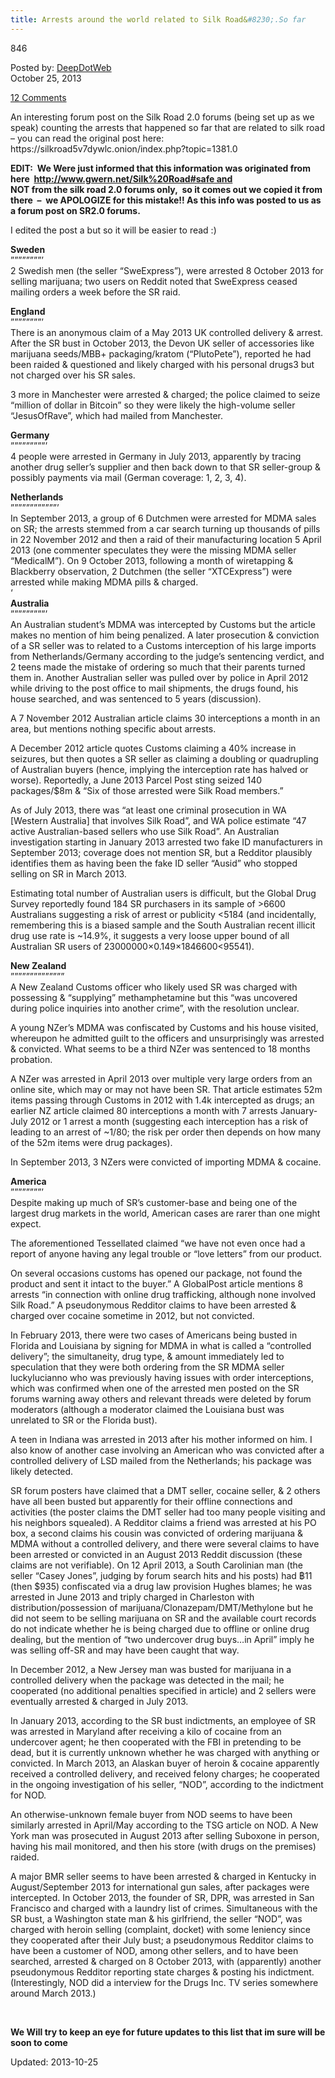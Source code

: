 ```yaml
---
title: Arrests around the world related to Silk Road&#8230;.So far
---
```

846 
    
<span>Posted by: <a href="https://www.deepdotweb.com/author/admin/" title="">DeepDotWeb </a></span>    
<span>October 25, 2013</span>

    
<span><a href="https://www.deepdotweb.com/2013/10/25/arrests-around-the-world-related-to-silk-road-so-far/#comments">12 Comments</a></span>
</p>
<div class="clear"></div>
    
<div class="entry">
    
<p>An interesting forum post on the Silk Road 2.0 forums (being set up as we speak) counting the arrests that happened so far that are related to silk road &#8211; you can read the original post here:<br />
    https://silkroad5v7dywlc.onion/index.php?topic=1381.0</p>
<p><strong>EDIT:  We Were just informed that this information was originated from here  <a href="http://www.gwern.net/Silk%20Road#safe and ">http://www.gwern.net/Silk%20Road#safe and </a></strong><br />
<strong>NOT from the silk road 2.0 forums only,  so it comes out we copied it from there  &#8211;  we APOLOGIZE for this mistake!! As this info was posted to us as a forum post on SR2.0 forums.<br />
</strong></p>
<p>I edited the post a but so it will be easier to read :)</p>
<p><strong>Sweden</strong><br />
    &#8221;&#8221;&#8221;&#8221;&#8221;&#8221;&#8221;&#8221;&#8217;<br />
    2 Swedish men (the seller &#8220;SweExpress&#8221;), were arrested 8 October 2013 for selling marijuana; two users on Reddit noted that SweExpress ceased mailing orders a week before the SR raid.</p>
<p><strong>England</strong><br />
    &#8221;&#8221;&#8221;&#8221;&#8221;&#8221;&#8221;&#8221;&#8217;<br />
    There is an anonymous claim of a May 2013 UK controlled delivery &amp; arrest. After the SR bust in October 2013, the Devon UK seller of accessories like marijuana seeds/MBB+ packaging/kratom (&#8220;PlutoPete&#8221;), reported he had been raided &amp; questioned and likely charged with his personal drugs3 but not charged over his SR sales.</p>
<p>3 more in Manchester were arrested &amp; charged; the police claimed to seize &#8220;million of dollar in Bitcoin&#8221; so they were likely the high-volume seller &#8220;JesusOfRave&#8221;, which had mailed from Manchester.</p>
<p><strong>Germany</strong><br />
    &#8221;&#8221;&#8221;&#8221;&#8221;&#8221;&#8221;&#8221;&#8221;&#8217;<br />
    4 people were arrested in Germany in July 2013, apparently by tracing another drug seller’s supplier and then back down to that SR seller-group &amp; possibly payments via mail (German coverage: 1, 2, 3, 4).</p>
<p><strong>Netherlands</strong><br />
    &#8221;&#8221;&#8221;&#8221;&#8221;&#8221;&#8221;&#8221;&#8221;&#8221;&#8221;&#8221;&#8217;<br />
    In September 2013, a group of 6 Dutchmen were arrested for MDMA sales on SR; the arrests stemmed from a car search turning up thousands of pills in 22 November 2012 and then a raid of their manufacturing location 5 April 2013 (one commenter speculates they were the missing MDMA seller &#8220;MedicalM&#8221;). On 9 October 2013, following a month of wiretapping &amp; Blackberry observation, 2 Dutchmen (the seller &#8220;XTCExpress&#8221;) were arrested while making MDMA pills &amp; charged.<br />
    &#8216;<br />
<strong>Australia</strong><br />
    &#8221;&#8221;&#8221;&#8221;&#8221;&#8221;&#8221;&#8221;&#8221;&#8217;<br />
    An Australian student’s MDMA was intercepted by Customs but the article makes no mention of him being penalized. A later prosecution &amp; conviction of a SR seller was to related to a Customs interception of his large imports from Netherlands/Germany according to the judge’s sentencing verdict, and 2 teens made the mistake of ordering so much that their parents turned them in. Another Australian seller was pulled over by police in April 2012 while driving to the post office to mail shipments, the drugs found, his house searched, and was sentenced to 5 years (discussion).</p>
<p>A 7 November 2012 Australian article claims 30 interceptions a month in an area, but mentions nothing specific about arrests.</p>
<p>A December 2012 article quotes Customs claiming a 40% increase in seizures, but then quotes a SR seller as claiming a doubling or quadrupling of Australian buyers (hence, implying the interception rate has halved or worse). Reportedly, a June 2013 Parcel Post sting seized 140 packages/$8m &amp; &#8220;Six of those arrested were Silk Road members.&#8221;</p>
<p>As of July 2013, there was &#8220;at least one criminal prosecution in WA [Western Australia] that involves Silk Road&#8221;, and WA police estimate &#8220;47 active Australian-based sellers who use Silk Road&#8221;. An Australian investigation starting in January 2013 arrested two fake ID manufacturers in September 2013; coverage does not mention SR, but a Redditor plausibly identifies them as having been the fake ID seller &#8220;Ausid&#8221; who stopped selling on SR in March 2013.</p>
<p>Estimating total number of Australian users is difficult, but the Global Drug Survey reportedly found 184 SR purchasers in its sample of &gt;6600 Australians suggesting a risk of arrest or publicity &lt;5184 (and incidentally, remembering this is a biased sample and the South Australian recent illicit drug use rate is ~14.9%, it suggests a very loose upper bound of all Australian SR users of 23000000×0.149×1846600&lt;95541).</p>
<p><strong>New Zealand</strong><br />
    &#8221;&#8221;&#8221;&#8221;&#8221;&#8221;&#8221;&#8221;&#8221;&#8221;&#8221;&#8221;&#8221;&#8221;<br />
    A New Zealand Customs officer who likely used SR was charged with possessing &amp; &#8220;supplying&#8221; methamphetamine but this &#8220;was uncovered during police inquiries into another crime&#8221;, with the resolution unclear.</p>
<p>A young NZer’s MDMA was confiscated by Customs and his house visited, whereupon he admitted guilt to the officers and unsurprisingly was arrested &amp; convicted. What seems to be a third NZer was sentenced to 18 months probation.</p>
<p>A NZer was arrested in April 2013 over multiple very large orders from an online site, which may or may not have been SR. That article estimates 52m items passing through Customs in 2012 with 1.4k intercepted as drugs; an earlier NZ article claimed 80 interceptions a month with 7 arrests January-July 2012 or 1 arrest a month (suggesting each interception has a risk of leading to an arrest of ~1/80; the risk per order then depends on how many of the 52m items were drug packages).</p>
<p>In September 2013, 3 NZers were convicted of importing MDMA &amp; cocaine.</p>
<p><strong>America</strong><br />
    &#8221;&#8221;&#8221;&#8221;&#8221;&#8221;&#8221;&#8221;&#8217;<br />
    Despite making up much of SR’s customer-base and being one of the largest drug markets in the world, American cases are rarer than one might expect.</p>
<p>The aforementioned Tessellated claimed &#8220;we have not even once had a report of anyone having any legal trouble or &#8220;love letters&#8221; from our product.</p>
<p>On several occasions customs has opened our package, not found the product and sent it intact to the buyer.&#8221; A GlobalPost article mentions 8 arrests &#8220;in connection with online drug trafficking, although none involved Silk Road.&#8221; A pseudonymous Redditor claims to have been arrested &amp; charged over cocaine sometime in 2012, but not convicted.</p>
<p>In February 2013, there were two cases of Americans being busted in Florida and Louisiana by signing for MDMA in what is called a &#8220;controlled delivery&#8221;; the simultaneity, drug type, &amp; amount immediately led to speculation that they were both ordering from the SR MDMA seller luckylucianno who was previously having issues with order interceptions, which was confirmed when one of the arrested men posted on the SR forums warning away others and relevant threads were deleted by forum moderators (although a moderator claimed the Louisiana bust was unrelated to SR or the Florida bust).</p>
<p>A teen in Indiana was arrested in 2013 after his mother informed on him. I also know of another case involving an American who was convicted after a controlled delivery of LSD mailed from the Netherlands; his package was likely detected.</p>
<p>SR forum posters have claimed that a DMT seller, cocaine seller, &amp; 2 others have all been busted but apparently for their offline connections and activities (the poster claims the DMT seller had too many people visiting and his neighbors squealed). A Redditor claims a friend was arrested at his PO box, a second claims his cousin was convicted of ordering marijuana &amp; MDMA without a controlled delivery, and there were several claims to have been arrested or convicted in an August 2013 Reddit discussion (these claims are not verifiable). On 12 April 2013, a South Carolinian man (the seller &#8220;Casey Jones&#8221;, judging by forum search hits and his posts) had ฿11 (then $935) confiscated via a drug law provision Hughes blames; he was arrested in June 2013 and triply charged in Charleston with distribution/possession of marijuana/Clonazepam/DMT/Methylone but he did not seem to be selling marijuana on SR and the available court records do not indicate whether he is being charged due to offline or online drug dealing, but the mention of &#8220;two undercover drug buys…in April&#8221; imply he was selling off-SR and may have been caught that way.</p>
<p>In December 2012, a New Jersey man was busted for marijuana in a controlled delivery when the package was detected in the mail; he cooperated (no additional penalties specified in article) and 2 sellers were eventually arrested &amp; charged in July 2013.</p>
<p>In January 2013, according to the SR bust indictments, an employee of SR was arrested in Maryland after receiving a kilo of cocaine from an undercover agent; he then cooperated with the FBI in pretending to be dead, but it is currently unknown whether he was charged with anything or convicted. In March 2013, an Alaskan buyer of heroin &amp; cocaine apparently received a controlled delivery, and received felony charges; he cooperated in the ongoing investigation of his seller, &#8220;NOD&#8221;, according to the indictment for NOD.</p>
<p>An otherwise-unknown female buyer from NOD seems to have been similarly arrested in April/May according to the TSG article on NOD. A New York man was prosecuted in August 2013 after selling Suboxone in person, having his mail monitored, and then his store (with drugs on the premises) raided.</p>
<p>A major BMR seller seems to have been arrested &amp; charged in Kentucky in August/September 2013 for international gun sales, after packages were intercepted. In October 2013, the founder of SR, DPR, was arrested in San Francisco and charged with a laundry list of crimes. Simultaneous with the SR bust, a Washington state man &amp; his girlfriend, the seller &#8220;NOD&#8221;, was charged with heroin selling (complaint, docket) with some leniency since they cooperated after their July bust; a pseudonymous Redditor claims to have been a customer of NOD, among other sellers, and to have been searched, arrested &amp; charged on 8 October 2013, with (apparently) another pseudonymous Redditor reporting state charges &amp; posting his indictment. (Interestingly, NOD did a interview for the Drugs Inc. TV series somewhere around March 2013.)</p>
<p>&nbsp;</p>
<p><strong>We Will try to keep an eye for future updates to this list that im sure will be soon to come</strong></p>
    
    

Updated: 2013-10-25

    
